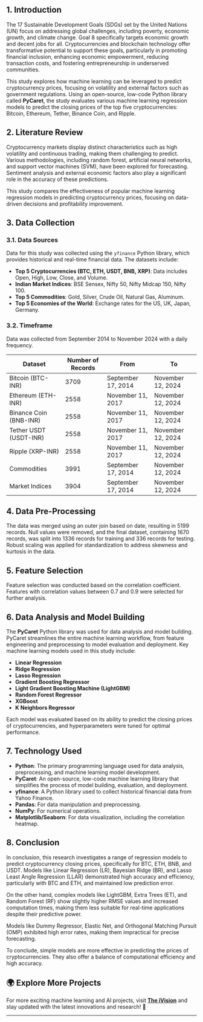 ## 1. Introduction

The 17 Sustainable Development Goals (SDGs) set by the United Nations (UN) focus on addressing global challenges, including poverty, economic growth, and climate change. Goal 8 specifically targets economic growth and decent jobs for all. Cryptocurrencies and blockchain technology offer transformative potential to support these goals, particularly in promoting financial inclusion, enhancing economic empowerment, reducing transaction costs, and fostering entrepreneurship in underserved communities.

This study explores how machine learning can be leveraged to predict cryptocurrency prices, focusing on volatility and external factors such as government regulations. Using an open-source, low-code Python library called **PyCaret**, the study evaluates various machine learning regression models to predict the closing prices of the top five cryptocurrencies: Bitcoin, Ethereum, Tether, Binance Coin, and Ripple. 

## 2. Literature Review

Cryptocurrency markets display distinct characteristics such as high volatility and continuous trading, making them challenging to predict. Various methodologies, including random forest, artificial neural networks, and support vector machines (SVM), have been explored for forecasting. Sentiment analysis and external economic factors also play a significant role in the accuracy of these predictions.

This study compares the effectiveness of popular machine learning regression models in predicting cryptocurrency prices, focusing on data-driven decisions and profitability improvement.

## 3. Data Collection

### 3.1. Data Sources

Data for this study was collected using the `yfinance` Python library, which provides historical and real-time financial data. The datasets include:

- **Top 5 Cryptocurrencies (BTC, ETH, USDT, BNB, XRP)**: Data includes Open, High, Low, Close, and Volume.
- **Indian Market Indices**: BSE Sensex, Nifty 50, Nifty Midcap 150, Nifty 100.
- **Top 5 Commodities**: Gold, Silver, Crude Oil, Natural Gas, Aluminum.
- **Top 5 Economies of the World**: Exchange rates for the US, UK, Japan, Germany.

### 3.2. Timeframe

Data was collected from September 2014 to November 2024 with a daily frequency.

| Dataset | Number of Records | From | To |
|---------|-------------------|------|-----|
| Bitcoin (BTC-INR) | 3709 | September 17, 2014 | November 12, 2024 |
| Ethereum (ETH-INR) | 2558 | November 11, 2017 | November 12, 2024 |
| Binance Coin (BNB-INR) | 2558 | November 11, 2017 | November 12, 2024 |
| Tether USDT (USDT-INR) | 2558 | November 11, 2017 | November 12, 2024 |
| Ripple (XRP-INR) | 2558 | November 11, 2017 | November 12, 2024 |
| Commodities | 3991 | September 17, 2014 | November 12, 2024 |
| Market Indices | 3904 | September 17, 2014 | November 12, 2024 |

## 4. Data Pre-Processing

The data was merged using an outer join based on date, resulting in 5199 records. Null values were removed, and the final dataset, containing 1670 records, was split into 1336 records for training and 336 records for testing. Robust scaling was applied for standardization to address skewness and kurtosis in the data.

## 5. Feature Selection

Feature selection was conducted based on the correlation coefficient. Features with correlation values between 0.7 and 0.9 were selected for further analysis.

## 6. Data Analysis and Model Building

The **PyCaret** Python library was used for data analysis and model building. PyCaret streamlines the entire machine learning workflow, from feature engineering and preprocessing to model evaluation and deployment. Key machine learning models used in this study include:

- **Linear Regression**
- **Ridge Regression**
- **Lasso Regression**
- **Gradient Boosting Regressor**
- **Light Gradient Boosting Machine (LightGBM)**
- **Random Forest Regressor**
- **XGBoost**
- **K Neighbors Regressor**

Each model was evaluated based on its ability to predict the closing prices of cryptocurrencies, and hyperparameters were tuned for optimal performance.

## 7. Technology Used

- **Python**: The primary programming language used for data analysis, preprocessing, and machine learning model development.
- **PyCaret**: An open-source, low-code machine learning library that simplifies the process of model building, evaluation, and deployment.
- **yfinance**: A Python library used to collect historical financial data from Yahoo Finance.
- **Pandas**: For data manipulation and preprocessing.
- **NumPy**: For numerical operations.
- **Matplotlib/Seaborn**: For data visualization, including the correlation heatmap.


## 8. Conclusion

In conclusion, this research investigates a range of regression models to predict cryptocurrency closing prices, specifically for BTC, ETH, BNB, and USDT. Models like Linear Regression (LR), Bayesian Ridge (BR), and Lasso Least Angle Regression (LLAR) demonstrated high accuracy and efficiency, particularly with BTC and ETH, and maintained low prediction error.

On the other hand, complex models like LightGBM, Extra Trees (ET), and Random Forest (RF) show slightly higher RMSE values and increased computation times, making them less suitable for real-time applications despite their predictive power.

Models like Dummy Regressor, Elastic Net, and Orthogonal Matching Pursuit (OMP) exhibited high error rates, making them impractical for precise forecasting.

To conclude, simple models are more effective in predicting the prices of cryptocurrencies. They also offer a balance of computational efficiency and high accuracy.

## 🌍 Explore More Projects  
For more exciting machine learning and AI projects, visit **[The iVision](https://theivision.wordpress.com/)** and stay updated with the latest innovations and research! 🚀  

---
